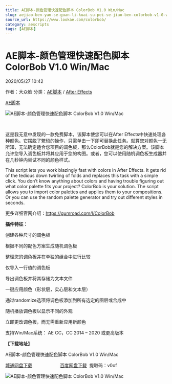 ```yaml
---
title: AE脚本-颜色管理快速配色脚本 ColorBob V1.0 Win/Mac
slug: aejiao-ben-yan-se-guan-li-kuai-su-pei-se-jiao-ben-colorbob-v1-0-win-mac
source_url: https://www.lookae.com/colorbob/
category: aescripts
tags: [AE脚本]
---
```

# AE脚本-颜色管理快速配色脚本 ColorBob V1.0 Win/Mac

2020/05/27 10:42

作者：大众脸
分类：[AE脚本](https://www.lookae.com/after-effects/aescripts/) / [After Effects](https://www.lookae.com/after-effects/)

[AE脚本](https://www.lookae.com/tag/ae%e8%84%9a%e6%9c%ac/)

![AE脚本-颜色管理快速配色脚本 ColorBob V1.0 Win/Mac](https://img.alicdn.com/imgextra/i1/705956171/O1CN01LpEpak1vSMj2hTCvR_!!705956171.gif "AE脚本-颜色管理快速配色脚本 ColorBob V1.0 Win/Mac-LookAE.com")

﻿

这是我无意中发现的一款免费脚本，该脚本使您可以在After Effects中快速处理各种颜色。它摆脱了繁琐的操作，只需单击一下即可替换此任务。就算您对颜色一无所知，无法确定适合您项目的调色板，那么ColorBob就是您的解决方案。该脚本允许您导入调色板并将其应用于您的构图。或者，您可以使用随机调色板生成器并在几秒钟内尝试不同的颜色样式。

This script lets you work blazingly fast with colors in After Effects. It gets rid of the tedious down twirling of folds and replaces this task with a simple click. You don’t know anything about colors and having trouble figuring out what color palette fits your project? ColorBob is your solution. The script allows you to import color palettes and applies them to your compositions. Or you can use the random palette generator and try out different styles in seconds.

更多详细官网介绍：https://gumroad.com/l/ColorBob

**插件特征：**

创建各种尺寸的调色板

根据不同的配色方案生成随机调色板

整理您的调色板并在单独的组合中进行比较

仅导入一行值的调色板

导出调色板并将其存储为文本文件

一键应用颜色（形状层，实心层和文本层）

通过randomize选项将调色板添加到所有选定的图层或合成中

随机播放调色板以显示不同的外观

立即更改调色板，而无需重新应用新颜色

支持Win/Mac系统： AE CC，CC 2014 – 2020 或更高版本

**【下载地址】**

AE脚本-颜色管理快速配色脚本 ColorBob V1.0 Win/Mac

[城通网盘下载](https://089u.com/file/680462-445656350)                      [百度网盘下载](https://pan.baidu.com/s/1GoQw7CXsO313LKjfxu1O6w)  提取码：v0of

![AE脚本-颜色管理快速配色脚本 ColorBob V1.0 Win/Mac](https://www.lookae.com/wp-content/uploads/2020/05/ColorBob.jpg "AE脚本-颜色管理快速配色脚本 ColorBob V1.0 Win/Mac-LookAE.com")
